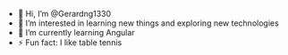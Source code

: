 - 👋 Hi, I’m @Gerardng1330
- 👀 I’m interested in learning new things and exploring new technologies
- 🌱 I’m currently learning Angular
- ⚡ Fun fact: I like table tennis 
